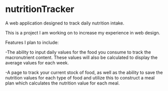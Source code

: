 # nutritionTracker

A web application designed to track daily nutrition intake.

This is a project I am working on to increase my experience in web design.

Features I plan to include:

  -The ability to input daily values for the food you consume to track the macronutrient content. These values will also be calculated
  to display the average values for each week.
  
  -A page to track your current stock of food, as well as the ability to save the nutrition values for each type of food and utilize
  this to construct a meal plan which calculates the nutrition value for each meal.
